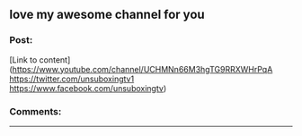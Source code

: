 ## love my awesome channel for you

### Post:

[Link to content](https://www.youtube.com/channel/UCHMNn66M3hgTG9RRXWHrPqA https://twitter.com/unsuboxingtv1 https://www.facebook.com/unsuboxingtv)

### Comments:

---

